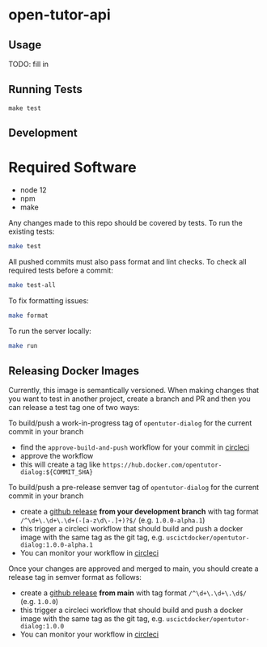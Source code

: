# open-tutor-api

## Usage

TODO: fill in

## Running Tests

```
make test
```

## Development

# Required Software

- node 12
- npm
- make

Any changes made to this repo should be covered by tests. To run the existing tests:

```bash
make test
```

All pushed commits must also pass format and lint checks. To check all required tests before a commit:

```bash
make test-all
```

To fix formatting issues:

```bash
make format
```

To run the server locally:

```bash
make run
```

## Releasing Docker Images

Currently, this image is semantically versioned. When making changes that you want to test in another project, create a branch and PR and then you can release a test tag one of two ways:

To build/push a work-in-progress tag of `opentutor-dialog` for the current commit in your branch

- find the `approve-build-and-push` workflow for your commit in [circleci](https://circleci.com/gh/ICTLearningSciences/workflows/opentutor-dialog)
- approve the workflow
- this will create a tag like `https://hub.docker.com/opentutor-dialog:${COMMIT_SHA}`

To build/push a pre-release semver tag of `opentutor-dialog` for the current commit in your branch

- create a [github release](https://github.com/ICTLearningSciences/opentutor-dialog/releases/new) **from your development branch** with tag format `/^\d+\.\d+\.\d+(-[a-z\d\-.]+)?$/` (e.g. `1.0.0-alpha.1`)
- this trigger a circleci workflow that should build and push a docker image with the same tag as the git tag, e.g. `uscictdocker/opentutor-dialog:1.0.0-alpha.1`
- You can monitor your workflow in [circleci](https://circleci.com/gh/ICTLearningSciences/workflows/opentutor-dialog)

Once your changes are approved and merged to main, you should create a release tag in semver format as follows:

- create a [github release](https://github.com/ICTLearningSciences/opentutor-dialog/releases/new) **from main** with tag format `/^\d+\.\d+\.\d$/` (e.g. `1.0.0`)
- this trigger a circleci workflow that should build and push a docker image with the same tag as the git tag, e.g. `uscictdocker/opentutor-dialog:1.0.0`
- You can monitor your workflow in [circleci](https://circleci.com/gh/ICTLearningSciences/workflows/opentutor-dialog)